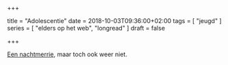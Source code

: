 +++

title = "Adolescentie"
date = 2018-10-03T09:36:00+02:00 
tags = [ "jeugd" ] 
series = [ "elders op het web", "longread" ] 
draft = false

+++

[Een nachtmerrie](https://longreads.com/2018/10/03/character-work/), maar toch ook weer niet.